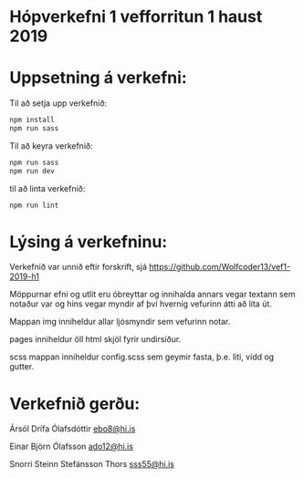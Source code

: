 # Hópverkefni 1 vefforritun 1 haust 2019

# Uppsetning á verkefni:

Til að setja upp verkefnið:
```sh
npm install
npm run sass
```

Til að keyra verkefnið:
```sh
npm run sass
npm run dev
```

til að linta verkefnið:
```sh
npm run lint
```

# Lýsing á verkefninu:

Verkefnið var unnið eftir forskrift, sjá https://github.com/Wolfcoder13/vef1-2019-h1

Möppurnar efni og utlit eru óbreyttar og innihalda annars vegar textann sem
notaður var og hins vegar myndir af því hvernig vefurinn átti að líta út.

Mappan img inniheldur allar ljósmyndir sem vefurinn notar.

pages inniheldur öll html skjöl fyrir undirsíður.

scss mappan inniheldur config.scss sem geymir fasta, þ.e. liti, vídd og gutter.

# Verkefnið gerðu:
Ársól Drífa Ólafsdóttir ebo8@hi.is

Einar Björn Ólafsson ado12@hi.is

Snorri Steinn Stefánsson Thors sss55@hi.is
